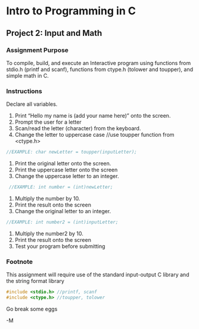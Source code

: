 # Intro to Programming in C
## Project 2: Input and Math
### Assignment Purpose
To compile, build, and execute an Interactive program using functions from
stdio.h (printf and scanf), functions from ctype.h (tolower and toupper), and simple math in C.

### Instructions
Declare all variables.
1. Print “Hello my name is (add your name here)” onto the screen.
1. Prompt the user for a letter
1. Scan/read the letter (character) from the keyboard.
1. Change the letter to uppercase case //use toupper function from <ctype.h>
  ```C
  //EXAMPLE: char newLetter = toupper(inputLetter);
  ```
1. Print the original letter onto the screen.
1. Print the uppercase letter onto the screen
1. Change the uppercase letter to an integer.
  ```C
   //EXAMPLE: int number = (int)newLetter;
  ```
1. Multiply the number by 10.
1. Print the result onto the screen
1. Change the original letter to an integer.
  ```C
  //EXAMPLE: int number2 = (int)inputLetter;
  ```

1. Multiply the number2 by 10.
1. Print the result onto the screen
1. Test your program before submitting

### Footnote
This assignment will require use of the standard input-output C library and the string format library

```C
#include <stdio.h> //printf, scanf
#include <ctype.h> //toupper, tolower
```

Go break some eggs

-M